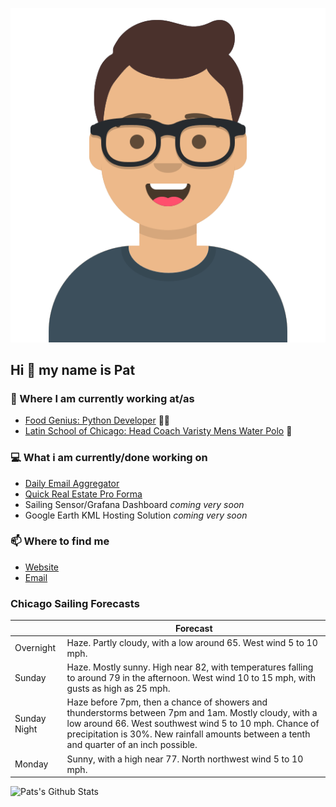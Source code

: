 [![Social banner for p-j-falconer](https://raw.githubusercontent.com/P-J-FALCONER/P-J-FALCONER/master/assets/avataaars.svg)](https://patfalconer.com/)
## Hi :wave: my name is Pat

### 💼 Where I am currently working at/as
- [Food Genius: Python Developer](https://getfoodgenius.com/) 🍔🐍
- [Latin School of Chicago: Head Coach Varisty Mens Water Polo](https://www.latinschool.org/) 🤽


### 💻 What i am currently/done working on
 - [Daily Email Aggregator](https://github.com/P-J-FALCONER/dott_daily_mail)
 - [Quick Real Estate Pro Forma](https://github.com/P-J-FALCONER/henry)
 - Sailing Sensor/Grafana Dashboard *coming very soon*
 - Google Earth KML Hosting Solution *coming very soon*

### 📫 Where to find me
 - [Website](https://patfalconer.com/)
 - [Email](mailto:patrick.j.falconer@gmail.com)


### Chicago Sailing Forecasts
|   | Forecast  |
|---|---|
| Overnight | Haze. Partly cloudy, with a low around 65. West wind 5 to 10 mph. |
| Sunday | Haze. Mostly sunny. High near 82, with temperatures falling to around 79 in the afternoon. West wind 10 to 15 mph, with gusts as high as 25 mph. |
| Sunday Night | Haze before 7pm, then a chance of showers and thunderstorms between 7pm and 1am. Mostly cloudy, with a low around 66. West southwest wind 5 to 10 mph. Chance of precipitation is 30%. New rainfall amounts between a tenth and quarter of an inch possible. |
| Monday | Sunny, with a high near 77. North northwest wind 5 to 10 mph. |

![Pats's Github Stats](https://github-readme-stats.vercel.app/api?username=p-j-falconer&show_icons=true&theme=radical)

